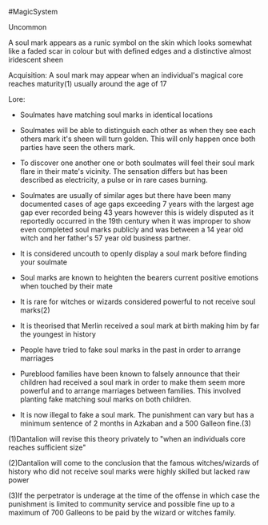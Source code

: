#MagicSystem

Uncommon

A soul mark appears as a runic symbol on the skin which looks somewhat like a faded scar in colour but with defined edges and a distinctive almost iridescent sheen 

Acquisition:
A soul mark may appear when an individual's magical core reaches maturity(1) usually around the age of 17

Lore:

- Soulmates have matching soul marks in identical locations
- Soulmates will be able to distinguish each other as when they see each others mark it's sheen will turn golden. This will only happen once both parties have seen the others mark.
- To discover one another one or both soulmates will feel their soul mark flare in their mate's vicinity. The sensation differs but has been described as electricity, a pulse or in rare cases burning.
- Soulmates are usually of similar ages but there have been many documented cases of age gaps exceeding 7 years with the largest age gap ever recorded being 43 years however this is widely disputed as it reportedly occurred in the 19th century when it was improper to show even completed soul marks publicly and was between a 14 year old witch and her father's 57 year old business partner.

- It is considered uncouth to openly display a soul mark before finding your soulmate
- Soul marks are known to heighten the bearers current positive emotions when touched by their mate

- It is rare for witches or wizards considered powerful to not receive soul marks(2)
- It is theorised that Merlin received a soul mark at birth making him by far the youngest in history

- People have tried to fake soul marks in the past in order to arrange marriages
- Pureblood families have been known to falsely announce that their children had received a soul mark in order to make them seem more powerful and to arrange marriages between families. This involved planting fake matching soul marks on both children.
- It is now illegal to fake a soul mark. The punishment can vary but has a minimum sentence of 2 months in Azkaban and a 500 Galleon fine.(3)



(1)Dantalion will revise this theory privately to "when an individuals core reaches sufficient size"

(2)Dantalion will come to the conclusion that the famous witches/wizards of history who did not receive soul marks were highly skilled but lacked raw power

(3)If the perpetrator is underage at the time of the offense in which case the punishment is limited to community service and possible fine up to a maximum of 700 Galleons to be paid by the wizard or witches family.